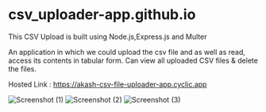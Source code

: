 
# csv_uploader-app.github.io


This CSV Upload is built using Node.js,Express.js and Multer

An application in which we could upload the csv file and as well as read, access its contents in tabular form. Can view all uploaded CSV files & delete the files.



Hosted Link : https://akash-csv-file-uploader-app.cyclic.app

![Screenshot (1)](https://github.com/itsAkash1285/csv_uploader-app.github.io/assets/111186744/0c1244e0-3408-4b43-a1b1-855ffce2a764)
![Screenshot (2)](https://github.com/itsAkash1285/csv_uploader-app.github.io/assets/111186744/73e3ca25-b843-4fbd-ac22-359aed7c353a)
![Screenshot (3)](https://github.com/itsAkash1285/csv_uploader-app.github.io/assets/111186744/0ae44c36-8619-4c31-9a0d-8fc7b862a909)
